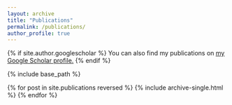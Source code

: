 ```yaml
---
layout: archive
title: "Publications"
permalink: /publications/
author_profile: true
---
```


{% if site.author.googlescholar %}
  You can also find my publications on <u><a href="{{site.author.googlescholar}}">my Google Scholar profile</a>.</u>
{% endif %}

{% include base_path %}

{% for post in site.publications reversed %}
  {% include archive-single.html %}
{% endfor %}

